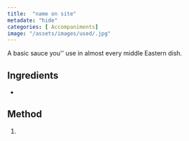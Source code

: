 ```yaml
---
title:  "name on site"
metadate: "hide"
categories: [ Accompaniments]
image: "/assets/images/used/.jpg"
---
```


A basic sauce you'' use in almost every middle Eastern dish. 

## Ingredients

- 

## Method

1. 

